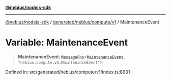 [**@nebius/nodejs-sdk**](../../../../../README.md)

---

[@nebius/nodejs-sdk](../../../../../README.md) / [generated/nebius/compute/v1](../README.md) / MaintenanceEvent

# Variable: MaintenanceEvent

> **MaintenanceEvent**: [`MessageFns`](../../../../../runtime/protos/core/interfaces/MessageFns.md)\<[`MaintenanceEvent`](../interfaces/MaintenanceEvent.md), `"nebius.compute.v1.MaintenanceEvent"`\>

Defined in: src/generated/nebius/compute/v1/index.ts:8931
